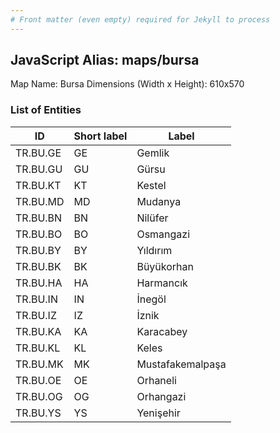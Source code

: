 ```yaml
---
# Front matter (even empty) required for Jekyll to process
---
```


## JavaScript Alias: maps/bursa

Map Name: Bursa
Dimensions (Width x Height): 610x570





### List of Entities

ID | Short label | Label
---|---|---|
TR.BU.GE | GE | Gemlik
TR.BU.GU | GU | Gürsu
TR.BU.KT | KT | Kestel
TR.BU.MD | MD | Mudanya
TR.BU.BN | BN | Nilüfer
TR.BU.BO | BO | Osmangazi
TR.BU.BY | BY | Yıldırım
TR.BU.BK | BK | Büyükorhan
TR.BU.HA | HA | Harmancık
TR.BU.IN | IN | İnegöl
TR.BU.IZ | IZ | İznik
TR.BU.KA | KA | Karacabey
TR.BU.KL | KL | Keles
TR.BU.MK | MK | Mustafakemalpaşa
TR.BU.OE | OE | Orhaneli
TR.BU.OG | OG | Orhangazi
TR.BU.YS | YS | Yenişehir